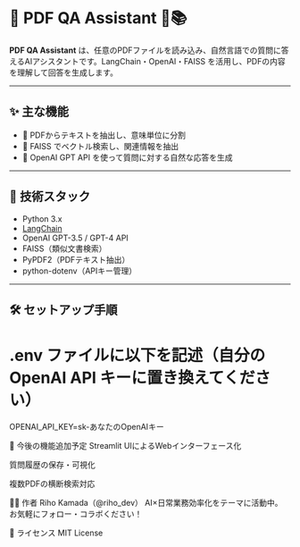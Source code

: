 # 📄 PDF QA Assistant 🤖📚

**PDF QA Assistant** は、任意のPDFファイルを読み込み、自然言語での質問に答えるAIアシスタントです。LangChain・OpenAI・FAISS を活用し、PDFの内容を理解して回答を生成します。

---

## ✨ 主な機能

- 📄 PDFからテキストを抽出し、意味単位に分割
- 🧠 FAISS でベクトル検索し、関連情報を抽出
- 💬 OpenAI GPT API を使って質問に対する自然な応答を生成

---

## 🔧 技術スタック

- Python 3.x
- [LangChain](https://www.langchain.com/)
- OpenAI GPT-3.5 / GPT-4 API
- FAISS（類似文書検索）
- PyPDF2（PDFテキスト抽出）
- python-dotenv（APIキー管理）

---

## 🛠 セットアップ手順

# .env ファイルに以下を記述（自分の OpenAI API キーに置き換えてください）
OPENAI_API_KEY=sk-あなたのOpenAIキー

📌 今後の機能追加予定
Streamlit UIによるWebインターフェース化

質問履歴の保存・可視化

複数PDFの横断検索対応

👩‍💻 作者
Riho Kamada（@riho_dev）
AI×日常業務効率化をテーマに活動中。
お気軽にフォロー・コラボください！

📜 ライセンス
MIT License
